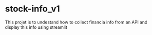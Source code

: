 # stock-info_v1

This projet is to undestand how to collect financia info from an API and display this info using streamlit
